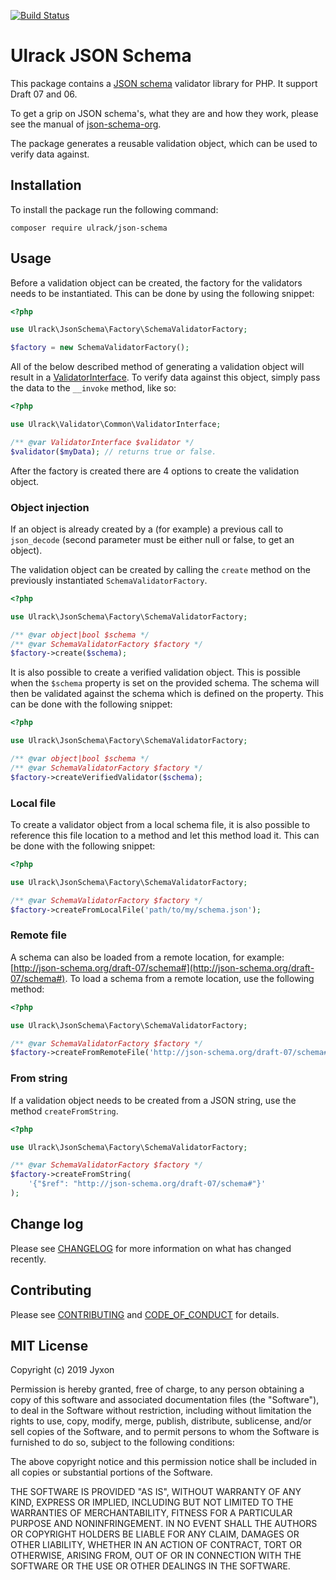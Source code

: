 [![Build Status](https://travis-ci.com/ulrack/json-schema.svg?branch=master)](https://travis-ci.com/ulrack/json-schema)

# Ulrack JSON Schema

This package contains a [JSON schema](https://json-schema.org/) validator 
library for PHP. It support Draft 07 and 06.

To get a grip on JSON schema's, what they are and how they work, please see the
manual of [json-schema-org](https://json-schema.org/learn/).

The package generates a reusable validation object, which can be used to verify
data against.

## Installation

To install the package run the following command:

```
composer require ulrack/json-schema
```

## Usage

Before a validation object can be created, the factory for the validators needs
to be instantiated. This can be done by using the following snippet:
```php
<?php

use Ulrack\JsonSchema\Factory\SchemaValidatorFactory;

$factory = new SchemaValidatorFactory();
```

All of the below described method of generating a validation object will result
in a [ValidatorInterface](https://github.com/ulrack/validator/blob/master/src/Common/ValidatorInterface.php).
To verify data against this object, simply pass the data to the `__invoke` 
method, like so:
```php
<?php

use Ulrack\Validator\Common\ValidatorInterface;

/** @var ValidatorInterface $validator */
$validator($myData); // returns true or false.
```

After the factory is created there are 4 options to create the validation object.

### Object injection

If an object is already created by a (for example) a previous call to 
`json_decode` (second parameter must be either null or false, to get an object).

The validation object can be created by calling the `create` method on the 
previously instantiated `SchemaValidatorFactory`.

```php
<?php

use Ulrack\JsonSchema\Factory\SchemaValidatorFactory;

/** @var object|bool $schema */
/** @var SchemaValidatorFactory $factory */
$factory->create($schema);
```

It is also possible to create a verified validation object.
This is possible when the `$schema` property is set on the 
provided schema. The schema will then be validated against
the schema which is defined on the property. This can be 
done with the following snippet:

```php
<?php

use Ulrack\JsonSchema\Factory\SchemaValidatorFactory;

/** @var object|bool $schema */
/** @var SchemaValidatorFactory $factory */
$factory->createVerifiedValidator($schema);
```

### Local file

To create a validator object from a local schema file, it is also possible to
reference this file location to a method and let this method load it. This
can be done with the following snippet:
```php
<?php

use Ulrack\JsonSchema\Factory\SchemaValidatorFactory;

/** @var SchemaValidatorFactory $factory */
$factory->createFromLocalFile('path/to/my/schema.json');
```

### Remote file

A schema can also be loaded from a remote location, for example: 
[http://json-schema.org/draft-07/schema#](http://json-schema.org/draft-07/schema#).
To load a schema from a remote location, use the following method:
```php
<?php

use Ulrack\JsonSchema\Factory\SchemaValidatorFactory;

/** @var SchemaValidatorFactory $factory */
$factory->createFromRemoteFile('http://json-schema.org/draft-07/schema#');
```

### From string

If a validation object needs to be created from a JSON string, use the method
`createFromString`.

```php
<?php

use Ulrack\JsonSchema\Factory\SchemaValidatorFactory;

/** @var SchemaValidatorFactory $factory */
$factory->createFromString(
    '{"$ref": "http://json-schema.org/draft-07/schema#"}'
);
```

## Change log

Please see [CHANGELOG](CHANGELOG.md) for more information on what has changed recently.

## Contributing

Please see [CONTRIBUTING](CONTRIBUTING.md) and [CODE_OF_CONDUCT](CODE_OF_CONDUCT.md) for details.

## MIT License

Copyright (c) 2019 Jyxon

Permission is hereby granted, free of charge, to any person obtaining a copy
of this software and associated documentation files (the "Software"), to deal
in the Software without restriction, including without limitation the rights
to use, copy, modify, merge, publish, distribute, sublicense, and/or sell
copies of the Software, and to permit persons to whom the Software is
furnished to do so, subject to the following conditions:

The above copyright notice and this permission notice shall be included in all
copies or substantial portions of the Software.

THE SOFTWARE IS PROVIDED "AS IS", WITHOUT WARRANTY OF ANY KIND, EXPRESS OR
IMPLIED, INCLUDING BUT NOT LIMITED TO THE WARRANTIES OF MERCHANTABILITY,
FITNESS FOR A PARTICULAR PURPOSE AND NONINFRINGEMENT. IN NO EVENT SHALL THE
AUTHORS OR COPYRIGHT HOLDERS BE LIABLE FOR ANY CLAIM, DAMAGES OR OTHER
LIABILITY, WHETHER IN AN ACTION OF CONTRACT, TORT OR OTHERWISE, ARISING FROM,
OUT OF OR IN CONNECTION WITH THE SOFTWARE OR THE USE OR OTHER DEALINGS IN THE
SOFTWARE.
